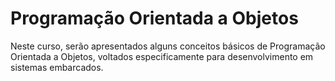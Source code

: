 # Programação Orientada a Objetos
Neste curso, serão apresentados alguns conceitos básicos de Programação Orientada a Objetos, voltados especificamente para desenvolvimento em sistemas embarcados.

